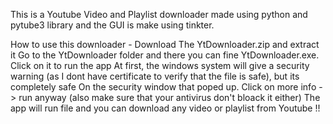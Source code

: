 This is a Youtube Video and Playlist downloader made using python and pytube3 library and the GUI is make using tinkter.

How to use this downloader - 
Download The YtDownloader.zip and extract it
Go to the YtDownloader folder and there you can fine YtDownloader.exe. Click on it to run the app
At first, the windows system will give a security warning (as I dont have certificate to verify that the file is safe), but its completely safe
On the security window that poped up. Click on more info -> run anyway (also make sure that your antivirus don't bloack it either)
The app will run file and you can download any video or playlist from Youtube !!
